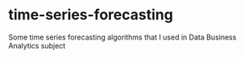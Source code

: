 # time-series-forecasting
Some time series forecasting algorithms that I used in Data Business Analytics subject
